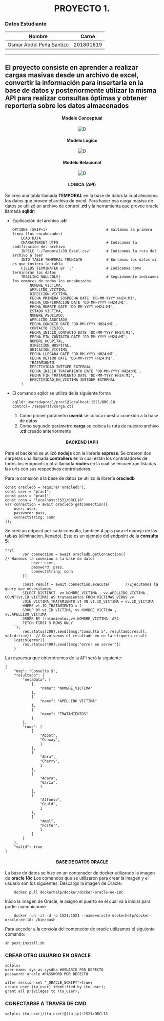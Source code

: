**<h1 align="center"> PROYECTO 1. </h1>**
### Datos Estudiante
| Nombre | Carné |
| ------ | ------ |
| Osmar Abdel Peña Santizo  | 201801619 |
----
El proyecto consiste en aprender a realizar cargas masivas desde un archivo de excel, convertir la información para insertarla en la base de datos y posteriormente utilizar la misma API para realizar consultas óptimas y obtener reportería sobre los datos almacenados
----
**<h4 align="center">Modelo Conceptual</h4>**

<div align="center">

![D](./img/mod_con.png)
</div>


**<h4 align="center">Modelo Logico</h4>**

<div align="center">

![D](./img/mod_log2.png)

</div>


**<h4 align="center">Modelo Relacional</h4>**

<div align="center">

![D](./img/mod_rel2.png)
</div>


**<h4 align="center">LOGICA (API)</h4>**
Se creo una tabla llamada **TEMPORAL** en la base de datos la cual almacena los datos que provee el archivo de excel.
Para hacer esa carga masiva de datos se utilizó un archivo de control **.ctl** y la herramienta que provee oracle llamada **sqlldr**:

- Explicación del archivo **.ctl**
    ```
    OPTIONS (SKIP=1)                           # Saltamos la primera linea (los encabezados)
        LOAD DATA
        CHARACTERSET UTF8                      # Indicamos la codificacion del archivo
        INFILE './Temporal/DB_Excel.csv'       # Indicamos la ruta del archivo a leer
        INTO TABLE TEMPORAL TRUNCATE           # Borramos los datos si es que tuviera la tabla
        FIELDS TERMINATED BY ';'               # Indicamos como terminarán los datos
        TRAILING NULLCOLS(                     # Seguidamente indicamos los nombres de todos los encabezados
            NOMBRE_VICTIMA,
            APELLIDO_VICTIMA,
            DIRECCION_VICTIMA,
            FECHA_PRIMERA_SOSPECHA DATE 'DD-MM-YYYY HH24:MI',
            FECHA_CONFIRMACION DATE 'DD-MM-YYYY HH24:MI',
            FECHA_MUERTE DATE 'DD-MM-YYYY HH24:MI',
            ESTADO_VICTIMA,
            NOMBRE_ASOCIADO,
            APELLIDO_ASOCIADO,
            FECHA_CONOCIO DATE 'DD-MM-YYYY HH24:MI',
            CONTACTO_FISICO,
            FECHA_INICIO_CONTACTO DATE 'DD-MM-YYYY HH24:MI',
            FECHA_FIN_CONTACTO DATE 'DD-MM-YYYY HH24:MI',
            NOMBRE_HOSPITAL,
            DIRECCION_HOSPITAL,
            UBICACION_VICTIMA,
            FECHA_LLEGADA DATE 'DD-MM-YYYY HH24:MI',
            FECHA_RETIRO DATE 'DD-MM-YYYY HH24:MI',
            TRATAMIENTO,
            EFECTIVIDAD INTEGER EXTERNAL,
            FECHA_INICIO_TRATAMIENTO DATE 'DD-MM-YYYY HH24:MI',
            FECHA_FIN_TRATAMIENTO DATE 'DD-MM-YYYY HH24:MI',
            EFECTIVIDAD_EN_VICTIMA INTEGER EXTERNAL
        )
    ```
- El comando sqlldr se utiliza de la siguiente forma
    ```
    sqlldr userid=prac1/prac1@localhost:1521/ORCL18 control=./Temporal/carga.ctl

    ```
    1. Como primer parámetro **userid** se coloca nuestra conexión a la base de datos
    2. Como segundo parámetro **carga** se coloca la ruta de nuestro archivo **.ctl** creado anteriormente
    
**<h4 align="center">BACKEND (API)</h4>**

Para el backend se utilizó **nodejs** con la librería **express**. Se crearon dos carpetas una llamada **controllers** en la cual están los controladores de todos los endpoints y otra llamada **routes** en la cual se encuentran listadas las urls con sus respectivos controladores.

Para la conexión a la base de datos se utilizo la librería **oracledb**
```
const oracledb = require('oracledb');
const user = "prac1";
const pass = "prac1";
const conn = "localhost:1521/ORCL18"
var connection = await oracledb.getConnection({
    user: user,
    password: pass,
    connectString: conn
});

```

Se creó un edpoint por cada consulta, también 4 apis para el manejo de las tablas (eliminacion, llenado).
Este es un ejemplo del endpoint de la **consulta 5**:
```
try{
        var connection = await oracledb.getConnection({              // Hacemos la conexión a la base de datos
            user: user,
            password: pass,
            connectString: conn
        });

        const result = await connection.execute(`      //Ejecutamos la query que necesitamos
        SELECT DISTINCT  vv.NOMBRE_VICTIMA , vv.APELLIDO_VICTIMA , COUNT(vt.ID_VICTIMA) AS tratamientos FROM VICTIMAS_VIRUS vv
        JOIN VICTIMA_TRATAMIENTO vt ON vt.ID_VICTIMA = vv.ID_VICTIMA 
        WHERE vt.ID_TRATAMIENTO = 2
        GROUP BY vt.ID_VICTIMA, vv.NOMBRE_VICTIMA , vv.APELLIDO_VICTIMA 
        ORDER BY tratamientos,vv.NOMBRE_VICTIMA  ASC 
        FETCH FIRST 5 ROWS ONLY
    `);
        res.status(200).send({msg:"Consulta 5", resultado:result, valid:true})  // Devolvemos el resultado en en la etiqueta result
    }catch(error){
        res.status(400).send({msg:"error en server"})
    }
```
La respuesta que obtendremos de la APi será la siguiente:
```
{
    "msg": "Consulta 5",
    "resultado": {
        "metaData": [
            {
                "name": "NOMBRE_VICTIMA"
            },
            {
                "name": "APELLIDO_VICTIMA"
            },
            {
                "name": "TRATAMIENTOS"
            }
        ],
        "rows": [
            [
                "Abbot",
                "Conway",
                1
            ],
            [
                "Abra",
                "Cherry",
                1
            ],
            [
                "Adara",
                "Garza",
                1
            ],
            [
                "Alfonso",
                "Gould",
                1
            ],
            [
                "Amal",
                "Foster",
                1
            ]
        ]
    },
    "valid": true
}
```

**<h4 align="center">BASE DE DATOS ORACLE</h4>**
La base de datos se hizo en un contenedor de docker utilizando la imagen de **oracle 18c**
Los comandos que se utilizaron para crear la imagen y el usuario son los siguientes:
Descargo la imagen de Oracle:
```
    docker pull dockerhelp/docker/docker-oracle-ee-18c
```
Inicio la imagen de Oracle, le asigno el puerto en el cual va a iniciar para poder comunicarme
```
    docker run -it -d -p 1521:1521 --name=oracle dockerhelp/docker-oracle-ee-18c /bin/bash
```

Para acceder a la consola del contenedor de oracle utilizamos el siguiente comando:
```
sh post_install.sh
```
### CREAR OTRO USUARIO EN ORACLE
```
sqlplus
user-name: sys as sysdba #USUARIO POR DEFECTO
password: oracle #PASSWORD POR DEFECTO

alter session set "_ORACLE_SCRIPT"=true;
create user (tu_user) identified by (tu_user);
grant all privileges to (tu_user); 
```

### CONECTARSE A TRAVES DE CMD 
```
sqlplus (tu_user)/(tu_user)@(tu_ip):1521/ORCL18
```